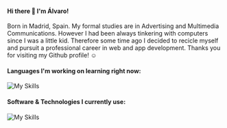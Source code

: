#### Hi there 👋 I'm Álvaro!

Born in Madrid, Spain. My formal studies are in Advertising and Multimedia Communications. However I had been always tinkering with computers since I was a little kid. Therefore some time ago I decided to recicle myself and pursuit a professional career in web and app development.
Thanks you for visiting my Github profile! ☺️

#### Languages I'm working on learning right now:
![My Skills](https://skillicons.dev/icons?i=html,css,js,swift,android)

#### Software & Technologies I currently use:
![My Skills](https://skillicons.dev/icons?i=github,vscode,raspberrypi,arduino,ps,ai)
